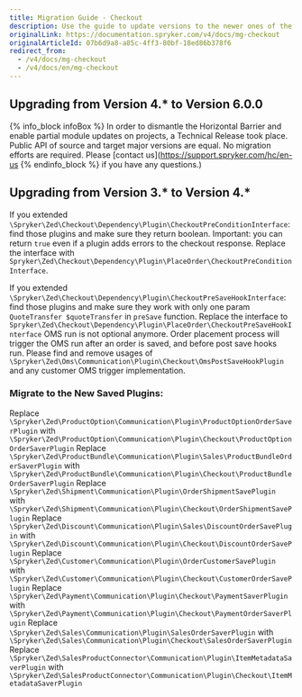 ```yaml
---
title: Migration Guide - Checkout
description: Use the guide to update versions to the newer ones of the Checkout module.
originalLink: https://documentation.spryker.com/v4/docs/mg-checkout
originalArticleId: 07b6d9a8-a85c-4ff3-80bf-18ed86b378f6
redirect_from:
  - /v4/docs/mg-checkout
  - /v4/docs/en/mg-checkout
---
```


## Upgrading from Version 4.* to Version 6.0.0

{% info_block infoBox %}
In order to dismantle the Horizontal Barrier and enable partial module updates on projects, a Technical Release took place. Public API of source and target major versions are equal. No migration efforts are required. Please [contact us](https://support.spryker.com/hc/en-us
{% endinfo_block %} if you have any questions.)

## Upgrading from Version 3.* to Version 4.*

If you extended `\Spryker\Zed\Checkout\Dependency\Plugin\CheckoutPreConditionInterface`: find those plugins and make sure they return boolean. Important: you can return `true` even if a plugin adds errors to the checkout response.            Replace the interface with `Spryker\Zed\Checkout\Dependency\Plugin\PlaceOrder\CheckoutPreConditionInterface`.
        
If you extended `\Spryker\Zed\Checkout\Dependency\Plugin\CheckoutPreSaveHookInterface`: find those plugins and make sure they work with only one param `QuoteTransfer $quoteTransfer` in `preSave` function. Replace the interface to `Spryker\Zed\Checkout\Dependency\Plugin\PlaceOrder\CheckoutPreSaveHookInterface`
OMS run is not optional anymore. Order placement process will trigger the OMS run after an order is saved, and before post save hooks run. Please find and remove usages of `\Spryker\Zed\Oms\Communication\Plugin\Checkout\OmsPostSaveHookPlugin` and any customer OMS trigger implementation.

### Migrate to the New Saved Plugins: 
Replace `\Spryker\Zed\ProductOption\Communication\Plugin\ProductOptionOrderSaverPlugin` with `\Spryker\Zed\ProductOption\Communication\Plugin\Checkout\ProductOptionOrderSaverPlugin`
Replace `\Spryker\Zed\ProductBundle\Communication\Plugin\Sales\ProductBundleOrderSaverPlugin` with `\Spryker\Zed\ProductBundle\Communication\Plugin\Checkout\ProductBundleOrderSaverPlugin`
Replace `\Spryker\Zed\Shipment\Communication\Plugin\OrderShipmentSavePlugin` with `\Spryker\Zed\Shipment\Communication\Plugin\Checkout\OrderShipmentSavePlugin`
Replace `\Spryker\Zed\Discount\Communication\Plugin\Sales\DiscountOrderSavePlugin` with `\Spryker\Zed\Discount\Communication\Plugin\Checkout\DiscountOrderSavePlugin`
Replace `\Spryker\Zed\Customer\Communication\Plugin\OrderCustomerSavePlugin` with `\Spryker\Zed\Customer\Communication\Plugin\Checkout\CustomerOrderSavePlugin`
Replace `\Spryker\Zed\Payment\Communication\Plugin\Checkout\PaymentSaverPlugin` with `\Spryker\Zed\Payment\Communication\Plugin\Checkout\PaymentOrderSaverPlugin`
Replace `\Spryker\Zed\Sales\Communication\Plugin\SalesOrderSaverPlugin` with `\Spryker\Zed\Sales\Communication\Plugin\Checkout\SalesOrderSaverPlugin`
Replace `\Spryker\Zed\SalesProductConnector\Communication\Plugin\ItemMetadataSaverPlugin` with `\Spryker\Zed\SalesProductConnector\Communication\Plugin\Checkout\ItemMetadataSaverPlugin`

<!-- Last review date: Nov 7, 2017-- by Denis Turkov -->
